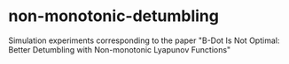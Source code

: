# non-monotonic-detumbling
Simulation experiments corresponding to the paper "B-Dot Is Not Optimal: Better Detumbling with Non-monotonic Lyapunov Functions"
